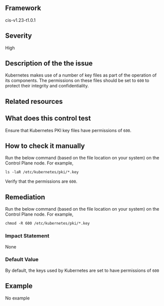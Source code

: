 ## Framework
cis-v1.23-t1.0.1
 
## Severity
High

## Description of the the issue
Kubernetes makes use of a number of key files as part of the operation of its components. The permissions on these files should be set to `600` to protect their integrity and confidentiality.
 
## Related resources

## What does this control test
Ensure that Kubernetes PKI key files have permissions of `600`.
 
## How to check it manually
Run the below command (based on the file location on your system) on the Control Plane node. For example,

 
```
ls -laR /etc/kubernetes/pki/*.key

```
 Verify that the permissions are `600`.
## Remediation
Run the below command (based on the file location on your system) on the Control Plane node. For example,

 
```
chmod -R 600 /etc/kubernetes/pki/*.key

```
 
### Impact Statement
None
### Default Value
By default, the keys used by Kubernetes are set to have permissions of `600`
## Example
No example
